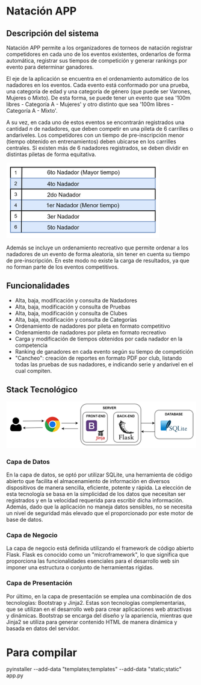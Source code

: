 # Natación APP

## Descripción del sistema
Natación APP permite a los organizadores de torneos de natación registrar competidores en cada uno de los eventos existentes, ordenarlos de forma automática, registrar sus tiempos de competición y generar rankings por evento para determinar ganadores.

El eje de la aplicación se encuentra en el  ordenamiento automático de los nadadores en los eventos. Cada evento está conformado por una prueba, una categoría de edad y una categoría de género (que puede ser Varones, Mujeres o Mixto). De esta forma, se puede tener un evento que sea '100m libres - Categoría A - Mujeres' y otro distinto que sea '100m libres - Categoría A - Mixto'. 

A su vez, en cada uno de estos eventos se encontrarán registrados una cantidad $n$ de nadadores, que deben competir en una pileta de 6 carrilles o andariveles. Los competidores con un tiempo de pre-inscripción menor (tiempo obtenido en entrenamientos) deben ubicarse en los carrilles centrales. Si existen más de 6 nadadores registrados, se deben dividir en distintas piletas de forma equitativa.  

<img src="images\image.png" alt="pool" height="200px" width="auto" />

Además se incluye un ordenamiento recreativo que permite ordenar a los nadadores de un evento de forma aleatoria, sin tener en cuenta su tiempo de pre-inscripción. En este modo no existe la carga de resultados, ya que no forman parte de los eventos competitivos. 

## Funcionalidades

- Alta, baja, modificación y consulta de Nadadores
- Alta, baja, modificación y consulta de Pruebas
- Alta, baja, modificación y consulta de Clubes
- Alta, baja, modificación y consulta de Categorías
- Ordenamiento de nadadores por pileta en formato competitivo
- Ordenamiento de nadadores por pileta en formato recreativo
- Carga y modificación de tiempos obtenidos por cada nadador en la competencia
- Ranking de ganadores en cada evento según su tiempo de competición
- "Cancheo": creación de reportes en formato PDF por club, listando todas las pruebas de sus nadadores, e indicando serie y andarivel en el cual compiten.

## Stack Tecnológico
![Alt text](images/image-1.png)
### Capa de Datos
En la capa de datos, se optó por utilizar SQLite, una herramienta de código abierto que facilita el almacenamiento de información en diversos dispositivos de manera sencilla, eficiente, potente y rápida. La elección de esta tecnología se basa en la simplicidad de los datos que necesitan ser registrados y en la velocidad requerida para escribir dicha información. Además, dado que la aplicación no maneja datos sensibles, no se necesita un nivel de seguridad más elevado que el proporcionado por este motor de base de datos.

### Capa de Negocio
La capa de negocio está definida utilizando el framework de código abierto Flask. Flask es conocido como un "microframework", lo que significa que proporciona las funcionalidades esenciales para el desarrollo web sin imponer una estructura o conjunto de herramientas rígidas. 

### Capa de Presentación
Por último, en la capa de presentación se emplea una combinación de dos tecnologías: Bootstrap y Jinja2. Estas son tecnologías complementarias, que se utilizan en el desarrollo web para crear aplicaciones web atractivas y dinámicas. Bootstrap se encarga del diseño y la apariencia, mientras que Jinja2 se utiliza para generar contenido HTML de manera dinámica y basada en datos del servidor.

# Para compilar
pyinstaller  --add-data "templates;templates" --add-data "static;static" app.py                                    



